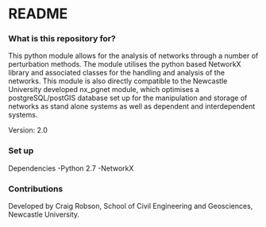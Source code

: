 # README #

### What is this repository for? ###

This python module allows for the analysis of networks through a number of perturbation methods. The module utilises the python based NetworkX library and associated classes for the handling and analysis of the networks. This module is also directly compatible to the Newcastle University developed nx_pgnet module, which optimises a postgreSQL/postGIS database set up for the manipulation and storage of networks as stand alone systems as well as dependent and interdependent systems.

Version: 2.0

### Set up ###

Dependencies
-Python 2.7
-NetworkX

### Contributions ###

Developed by Craig Robson, School of Civil Engineering and Geosciences, Newcastle University.